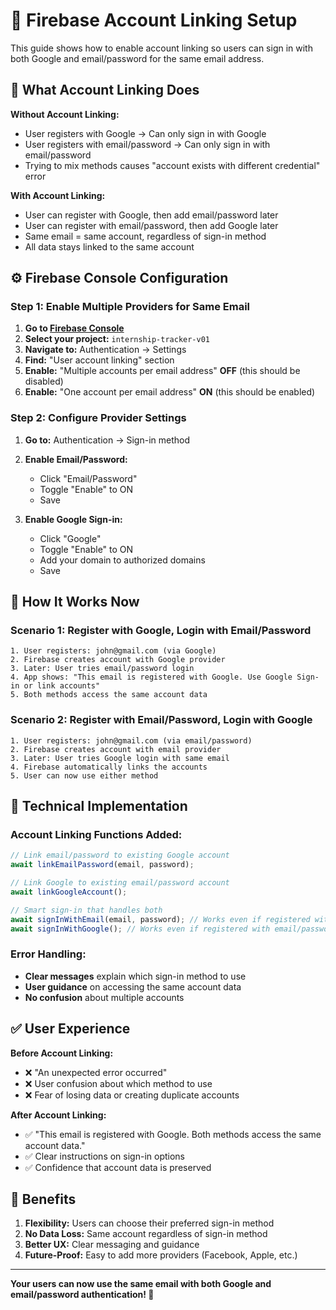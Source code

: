 # 🔗 Firebase Account Linking Setup

This guide shows how to enable account linking so users can sign in with both Google and email/password for the same email address.

## 🎯 What Account Linking Does

**Without Account Linking:**
- User registers with Google → Can only sign in with Google
- User registers with email/password → Can only sign in with email/password  
- Trying to mix methods causes "account exists with different credential" error

**With Account Linking:**
- User can register with Google, then add email/password later
- User can register with email/password, then add Google later
- Same email = same account, regardless of sign-in method
- All data stays linked to the same account

## ⚙️ Firebase Console Configuration

### Step 1: Enable Multiple Providers for Same Email

1. **Go to [Firebase Console](https://console.firebase.google.com/)**
2. **Select your project:** `internship-tracker-v01`
3. **Navigate to:** Authentication → Settings
4. **Find:** "User account linking" section
5. **Enable:** "Multiple accounts per email address" **OFF** (this should be disabled)
6. **Enable:** "One account per email address" **ON** (this should be enabled)

### Step 2: Configure Provider Settings

1. **Go to:** Authentication → Sign-in method
2. **Enable Email/Password:**
   - Click "Email/Password"
   - Toggle "Enable" to ON
   - Save

3. **Enable Google Sign-in:**
   - Click "Google" 
   - Toggle "Enable" to ON
   - Add your domain to authorized domains
   - Save

## 🚀 How It Works Now

### Scenario 1: Register with Google, Login with Email/Password
```
1. User registers: john@gmail.com (via Google)
2. Firebase creates account with Google provider
3. Later: User tries email/password login
4. App shows: "This email is registered with Google. Use Google Sign-in or link accounts"
5. Both methods access the same account data
```

### Scenario 2: Register with Email/Password, Login with Google
```
1. User registers: john@gmail.com (via email/password)  
2. Firebase creates account with email provider
3. Later: User tries Google login with same email
4. Firebase automatically links the accounts
5. User can now use either method
```

## 🔧 Technical Implementation

### Account Linking Functions Added:

```javascript
// Link email/password to existing Google account
await linkEmailPassword(email, password);

// Link Google to existing email/password account  
await linkGoogleAccount();

// Smart sign-in that handles both
await signInWithEmail(email, password); // Works even if registered with Google
await signInWithGoogle(); // Works even if registered with email/password
```

### Error Handling:

- **Clear messages** explain which sign-in method to use
- **User guidance** on accessing the same account data
- **No confusion** about multiple accounts

## ✅ User Experience

**Before Account Linking:**
- ❌ "An unexpected error occurred"
- ❌ User confusion about which method to use
- ❌ Fear of losing data or creating duplicate accounts

**After Account Linking:**
- ✅ "This email is registered with Google. Both methods access the same account data."
- ✅ Clear instructions on sign-in options
- ✅ Confidence that account data is preserved

## 🎯 Benefits

1. **Flexibility:** Users can choose their preferred sign-in method
2. **No Data Loss:** Same account regardless of sign-in method
3. **Better UX:** Clear messaging and guidance
4. **Future-Proof:** Easy to add more providers (Facebook, Apple, etc.)

---

**Your users can now use the same email with both Google and email/password authentication! 🎉**
